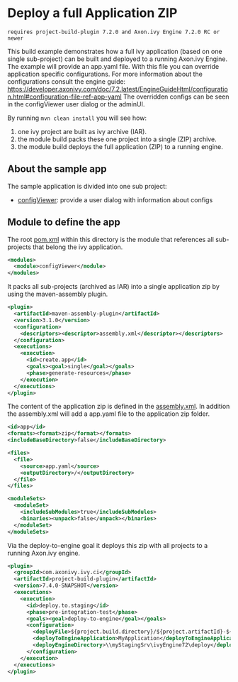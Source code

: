 # Deploy a full Application ZIP
`requires project-build-plugin 7.2.0 and Axon.ivy Engine 7.2.0 RC or newer` 

This build example demonstrates how a full ivy application (based on one single sub-project) can be built and deployed to a running Axon.ivy Engine.
The example will provide an app.yaml file. With this file you can override application specific configurations. 
For more information about the configurations consult the engine guide: https://developer.axonivy.com/doc/7.2.latest/EngineGuideHtml/configuration.html#configuration-file-ref-app-yaml
The overridden configs can be seen in the configViewer user dialog or the adminUI.

By running `mvn clean install` you will see how:
1. one ivy project are built as ivy archive (IAR).
1. the module build packs these one project into a single (ZIP) archive.
1. the module build deploys the full application (ZIP) to a running engine.

## About the sample app
The sample application is divided into one sub project:
- [configViewer](configViewer/pom.xml): provide a user dialog with information about configs

## Module to define the app
The root [pom.xml](pom.xml) within this directory is the module that references all sub-projects that belong the ivy application.
```xml
<modules>
  <module>configViewer</module>
</modules>
```

It packs all sub-projects (archived as IAR) into a single application zip by using the maven-assembly plugin. 
```xml
<plugin>
  <artifactId>maven-assembly-plugin</artifactId>
  <version>3.1.0</version>
  <configuration>
    <descriptors><descriptor>assembly.xml</descriptor></descriptors>
  </configuration>
  <executions>
    <execution>
      <id>create.app</id>
      <goals><goal>single</goal></goals>
      <phase>generate-resources</phase>
    </execution>
  </executions>
</plugin>
```

The content of the application zip is defined in the [assembly.xml](assembly.xml).
In addition the assembly.xml will add a app.yaml file to the application zip folder.
```xml
<id>app</id>
<formats><format>zip</format></formats>
<includeBaseDirectory>false</includeBaseDirectory>

<files>
  <file>
    <source>app.yaml</source>
    <outputDirectory>/</outputDirectory> 
  </file>
</files>

<moduleSets>
  <moduleSet>
    <includeSubModules>true</includeSubModules>
    <binaries><unpack>false</unpack></binaries>
  </moduleSet>
</moduleSets>
```

Via the deploy-to-engine goal it deploys this zip with all projects to a running Axon.ivy engine.
```xml
<plugin>
  <groupId>com.axonivy.ivy.ci</groupId>
  <artifactId>project-build-plugin</artifactId>
  <version>7.4.0-SNAPSHOT</version>
  <executions>
    <execution>
      <id>deploy.to.staging</id>
      <phase>pre-integration-test</phase>
      <goals><goal>deploy-to-engine</goal></goals>
      <configuration>
        <deployFile>${project.build.directory}/${project.artifactId}-${project.version}-app.zip</deployFile>
        <deployToEngineApplication>MyApplication</deployToEngineApplication>
        <deployEngineDirectory>\\myStagingSrv\ivyEngine72\deploy</deployEngineDirectory>
      </configuration>
    </execution>
  </executions>
</plugin>
```
